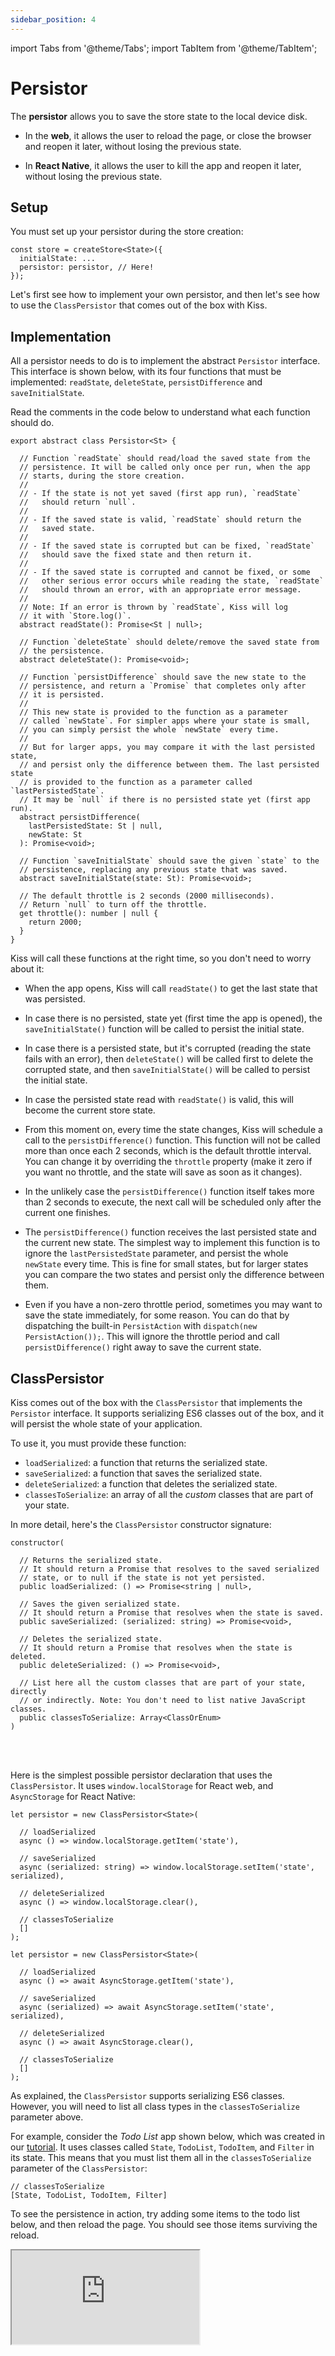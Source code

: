 ```yaml
---
sidebar_position: 4
---
```


import Tabs from '@theme/Tabs';
import TabItem from '@theme/TabItem';

# Persistor

The **persistor** allows you to save the store state to the local device disk.

- In the **web**, it allows the user to reload the page,
  or close the browser and reopen it later, without losing the previous state.

- In **React Native**, it allows the user to kill the app and reopen it later,
  without losing the previous state.

## Setup

You must set up your persistor during the store creation:

```tsx          
const store = createStore<State>({  
  initialState: ...  
  persistor: persistor, // Here!
});        
```

Let's first see how to implement your own persistor,
and then let's see how to use the `ClassPersistor` that comes out of the box with Kiss.

## Implementation

All a persistor needs to do is to implement the abstract `Persistor` interface.
This interface is shown below, with its four functions that must be
implemented: `readState`, `deleteState`, `persistDifference` and `saveInitialState`.

Read the comments in the code below to understand what each function should do.

```tsx
export abstract class Persistor<St> {
 
  // Function `readState` should read/load the saved state from the 
  // persistence. It will be called only once per run, when the app  
  // starts, during the store creation.
  //
  // - If the state is not yet saved (first app run), `readState`  
  //   should return `null`.
  //  
  // - If the saved state is valid, `readState` should return the 
  //   saved state.
  //
  // - If the saved state is corrupted but can be fixed, `readState`   
  //   should save the fixed state and then return it.
  //
  // - If the saved state is corrupted and cannot be fixed, or some  
  //   other serious error occurs while reading the state, `readState`   
  //   should thrown an error, with an appropriate error message.
  //
  // Note: If an error is thrown by `readState`, Kiss will log  
  // it with `Store.log()`. 
  abstract readState(): Promise<St | null>;

  // Function `deleteState` should delete/remove the saved state from 
  // the persistence.    
  abstract deleteState(): Promise<void>;

  // Function `persistDifference` should save the new state to the 
  // persistence, and return a `Promise` that completes only after 
  // it is persisted.
  //
  // This new state is provided to the function as a parameter 
  // called `newState`. For simpler apps where your state is small, 
  // you can simply persist the whole `newState` every time. 
  //
  // But for larger apps, you may compare it with the last persisted state, 
  // and persist only the difference between them. The last persisted state 
  // is provided to the function as a parameter called `lastPersistedState`. 
  // It may be `null` if there is no persisted state yet (first app run).  
  abstract persistDifference(
    lastPersistedState: St | null,
    newState: St
  ): Promise<void>;

  // Function `saveInitialState` should save the given `state` to the 
  // persistence, replacing any previous state that was saved.  
  abstract saveInitialState(state: St): Promise<void>;

  // The default throttle is 2 seconds (2000 milliseconds). 
  // Return `null` to turn off the throttle.   
  get throttle(): number | null {
    return 2000; 
  }
}
```

Kiss will call these functions at the right time, so you don't need to worry about it:

* When the app opens, Kiss will call `readState()` to get the last state that was persisted.

* In case there is no persisted, state yet (first time the app is opened), the `saveInitialState()`
  function will be called to persist the initial state.

* In case there is a persisted state, but it's corrupted (reading the state fails with an error),
  then `deleteState()` will be called first to delete the corrupted state,
  and then `saveInitialState()` will be called to persist the initial state.

* In case the persisted state read with `readState()` is valid, this will become the current store
  state.

* From this moment on, every time the state changes, Kiss will schedule a call to
  the `persistDifference()` function. This function will not be called more than once each 2
  seconds, which is the default throttle interval. You can change it by overriding the `throttle`
  property (make it zero if you want no throttle, and the state will save as soon as it changes).

* In the unlikely case the `persistDifference()` function itself takes more than 2 seconds to
  execute, the next call will be scheduled only after the current one finishes.

* The `persistDifference()` function receives the last persisted state and the current new state.
  The simplest way to implement this function is to ignore the `lastPersistedState` parameter,
  and persist the whole `newState` every time. This is fine for small states, but for larger
  states you can compare the two states and persist only the difference between them.

* Even if you have a non-zero throttle period, sometimes you may want to save the state immediately,
  for some reason. You can do that by dispatching the built-in `PersistAction`
  with `dispatch(new PersistAction());`. This will ignore the throttle period and
  call `persistDifference()` right away to save the current state.

## ClassPersistor

Kiss comes out of the box with the `ClassPersistor` that implements the `Persistor`
interface. It supports serializing ES6 classes out of the box,
and it will persist the whole state of your application.

To use it, you must provide these function:

* `loadSerialized`: a function that returns the serialized state.
* `saveSerialized`: a function that saves the serialized state.
* `deleteSerialized`: a function that deletes the serialized state.
* `classesToSerialize`: an array of all the _custom_ classes that are part of your state.

In more detail, here's the `ClassPersistor` constructor signature:

```tsx
constructor(

  // Returns the serialized state.
  // It should return a Promise that resolves to the saved serialized 
  // state, or to null if the state is not yet persisted.
  public loadSerialized: () => Promise<string | null>,
    
  // Saves the given serialized state. 
  // It should return a Promise that resolves when the state is saved.    
  public saveSerialized: (serialized: string) => Promise<void>,
    
  // Deletes the serialized state. 
  // It should return a Promise that resolves when the state is deleted.
  public deleteSerialized: () => Promise<void>,
    
  // List here all the custom classes that are part of your state, directly 
  // or indirectly. Note: You don't need to list native JavaScript classes. 
  public classesToSerialize: Array<ClassOrEnum>
)
```

<br></br>

Here is the simplest possible persistor declaration that uses the `ClassPersistor`.
It uses `window.localStorage` for React web, and `AsyncStorage` for React Native:

<Tabs>
<TabItem value="rw" label="React">

```tsx 
let persistor = new ClassPersistor<State>(

  // loadSerialized
  async () => window.localStorage.getItem('state'),
  
  // saveSerialized
  async (serialized: string) => window.localStorage.setItem('state', serialized),
  
  // deleteSerialized
  async () => window.localStorage.clear(),
  
  // classesToSerialize
  []
);
```

</TabItem>
<TabItem value="rn" label="React Native">

```tsx
let persistor = new ClassPersistor<State>(

  // loadSerialized
  async () => await AsyncStorage.getItem('state'),
  
  // saveSerialized
  async (serialized) => await AsyncStorage.setItem('state', serialized),
  
  // deleteSerialized
  async () => await AsyncStorage.clear(),
  
  // classesToSerialize
  [] 
);
```

</TabItem>
</Tabs>

As explained, the `ClassPersistor` supports serializing ES6 classes.
However, you will need to list all class types in the `classesToSerialize` parameter above.

For example, consider the _Todo List_ app shown below,
which was created in our [tutorial](../category/tutorial).
It uses classes called `State`, `TodoList`, `TodoItem`, and `Filter` in its state.
This means that you must list them all in the `classesToSerialize` parameter of
the `ClassPersistor`:

```tsx
// classesToSerialize
[State, TodoList, TodoItem, Filter]
```

To see the persistence in action,
try adding some items to the todo list below, and then reload the page.
You should see those items surviving the reload.

<iframe
src="https://codesandbox.io/embed/sw3g2t?view=preview&module=%2Fsrc%2FApp.tsx&hidenavigation=1&fontsize=12.5&editorsize=50&previewwindow=browser&hidedevtools=1&hidenavigation=1"
style={{ width:'100%', height: '500px', borderRight:'1px solid black' }}
title="counter-async-redux-example"
sandbox="allow-forms allow-modals allow-popups allow-presentation allow-same-origin allow-scripts"
/>

## App lifecycle

In mobile apps, you have to understand the app lifecycle to use the persistor correctly:

* Foreground: The app is active and running, and is visible to the user.
* Background: The app is running but is not visible to the user, usually because the user has
  switched to another app or returned to the home screen.
* Inactive: The app is transitioning between states, such as when an incoming call occurs, but the
  user has not yet decided whether to accept or reject the call.
* Terminated: The app was killed, and is not running. It can be explicitly terminated by the user
  or the system.

When the app goes to the **background**, you may want to call `store.pausePersistor()`
to **pause** the persistor, and then **resume** it by calling `store.resumePersistor()`
when the app comes back to the **foreground** .

However, when the app is **terminated**, it's a different story.
In this case, you must force the persistor to save the state immediately.
This is necessary because a throttle of a few seconds was probably defined for the persistor.
For example, suppose the throttle is 2 seconds (the default),
but the app is killed 1 second after the last save.

In this case, all state changes for the last second will be lost.
To avoid this, as soon as you detect that the app is about to be killed,
you should call `store.persistAndPausePersistor()` to save the state immediately,
and then pause the persistor.

## Log out

When your user logs out of your app, or deletes its user account,
you want to go back to the login page, and allow another user to log in,
or start a new sign-up process.

To that end, you need to delete the persisted state, and return the store
state to its initial-state.

You may be temped to write `dispatch(new UpdateStateAction((state: State) => initialState));`
but that's not so simple. The persistor may be waiting for the throttle period, some async
actions may still be running, etc. Thankfully, Kiss provides you with a `store.signOut()`
function that you can call to perform this process safely.

This is how you can do it:

```ts
await store.logOut({
  initialState: State.initialState,
  throttle = 3000,
  actionsThrottle = 6000,
})
```  

When this function returns, your initial store state will be restored to its initial state.

Defining `throttle` and `actionsThrottle` above is optional, because
the default `throttle` is 3 seconds, and the default `actionsThrottle` is 6 seconds.
This is how `signOut()` uses them:

- Waits for `throttle` milliseconds to make sure all async processes that the app may
  have started have time to finish.

- Waits for all actions currently running to finish, but wait at most `actionsThrottle`
  milliseconds. If the actions are not finished by then, the state will be deleted anyway.

:::warning

If you know about any timers or async processes that you may have started, you should stop/cancel
them all **before** calling the `logOut()` function.

Also, it's up to you to redirect the user to the login page after `logOut()` returns.

:::

## Manually accessing the persistor

The functions below are probably only useful for **testing** the persistence of your app.
Only use them in production if you know exactly what you're doing,
and you have a very good reason to do so.

As explained above, when you create the persistor you add it to the store:

```tsx          
const store = createStore<State>({  
  initialState: ...  
  persistor: persistor, 
});        
```

After this, you should **not** keep a reference to the persistor,
and should not call any of the persistor functions.

Since Kiss is managing the persistor, calling the persistor functions directly
may disrupt the delicate process of keeping track of state changes.

However, you can still use the persistor **indirectly** through the store:

* `saveInitialStateInPersistence(initialState)` asks the Persistor to save the
  given `initialState` to the local device disk.

* `readStateFromPersistence` asks the Persistor to read the state from the local device disk.
  If you use this function, you **must** yourself put this state into the store.
  Kiss will assume that's the case, and will not work properly otherwise.

* `deleteStateFromPersistence()` asks the Persistor to delete the saved state from the local
  device disk.

* `getLastPersistedStateFromPersistor()` gets the last state that was saved by the Persistor.

